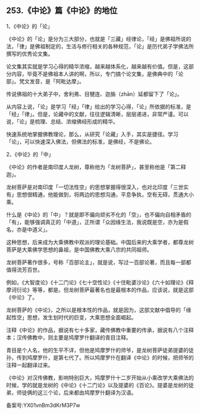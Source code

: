 ## 253.《中论》篇《中论》的地位
1、《中论》的「论」


《中论》的「论」是分为三大部分，也就是「三藏」经律论，「经」是佛祖所说的法，「律」是佛祖制定的，生活与修行相关的各种规范，「论」是历代弟子学佛法所撰写的优秀论文集。


论文集其实就是学习心得的精华浓缩，越来越体系化，越来越有价值。但是，这部分内容，毕竟不是佛祖本人讲的啊，所以，专门搞个论文集，是佛典中的「论部」。梵文发音，是「阿毗达摩」。


传说佛祖的十大弟子中，舍利弗、目犍连、迦旃（zhān）延都留下了「论」。


从内容上说，「论」是学习「经」「律」给出的学习心得，「论」所依据的标准，是「经」「律」。但是，论藏中的文献，往往逻辑清晰，层层递进，非常严谨。可以说，「论」是梳理、总结、浓缩佛经形成的精华。


快速系统地掌握佛教理论，那么，从研究「论藏」入手，其实是捷径。学习「论」，可以快速深入佛法，但佛法的标准，是佛经，不是佛论。


2、《中论》的「中」


《中论》的作者是南印度人龙树，尊称他为「龙树菩萨」，甚至称他是「第二释迦」。


龙树菩萨是对南印度「一切法性空」的思想掌握得很深入，也对北印度「三世实有」思想很精通，他能做到，将两边的思想沟通，平息争执，空有无碍，贯通大小乘。


什么是《中论》的「中」？就是即不偏向顽劣不化的「空」，也不偏向自相矛盾的「有」，能够强调真正的「中道」，正所谓「众因缘生法，我说既是空，亦为是假名，亦是中道义」。


这种思想，后来成为大乘佛教中观派的理论基础。中国后来的大乘学者，都尊龙树菩萨是大乘佛学思想的鼻祖，是中国佛教大乘八宗的共同祖师。


龙树菩萨著作很多，号称「百部论主」，就是说，写过一百部论著，而且每一部都值得流芳百世。


例如，《大智度论》《十二门论》《七十空性论》《十住毗婆沙论》《六十如理论》《释摩诃衍论》等等，都是。但龙树菩萨最著名也是最根本的作品，应该说，就是这部《中论》了。


龙树菩萨的《中论》，之所以是根本性的作品，就是因为，这部文献中倡导的「缘起性空」思想，发生划时代的巨变，大乘思想全面崛起。


注释《中论》的作品，据说有七十多家，藏传佛教中重要的传承，据说有八个注释本；汉传佛教中，则主要是鸠摩罗什翻译的青目注释。


青目是个人名，他的生平不详，但他是鸠摩罗什的师爷，是龙树菩萨徒弟提婆的徒孙，传到鸠摩罗什，是第七代了。所以鸠摩罗什在翻译《中论》的时候，把师爷的注释一起翻译过来。


《中论》对汉传佛教，影响特别巨大，鸠摩罗什十二岁开始从小乘改学大乘佛法的时候，学的就是龙树的《中论》《十二门论》以及提婆的《百论》。提婆是龙树的徒弟，师徒俩的这三个论，后来都由鸠摩罗什翻译为汉语。


备案号:YX01vnBm3dKrM3P7w

